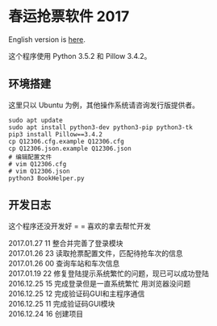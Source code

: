 # 春运抢票软件 2017

English version is [here](https://github.com/hudson6666/Q12306/wiki/README).

这个程序使用 Python 3.5.2 和 Pillow 3.4.2。

## 环境搭建

这里只以 Ubuntu 为例，其他操作系统请咨询发行版提供者。

```
sudo apt update
sudo apt install python3-dev python3-pip python3-tk
pip3 install Pillow==3.4.2
cp Q12306.cfg.example Q12306.cfg
cp Q12306.json.example Q12306.json
# 编辑配置文件
# vim Q12306.cfg
# vim Q12306.json
python3 BookHelper.py
```

## 开发日志

这个程序还没开发好 = = 喜欢的拿去帮忙开发

2017.01.27 11 整合并完善了登录模块  
2017.01.26 23 读取抢票配置文件，匹配待抢车次的信息  
2017.01.26 00 查询车站和车次信息  
2017.01.19 22 修复登陆提示系统繁忙的问题，现已可以成功登陆  
2016.12.25 15 完成登录但是一直系统繁忙 用浏览器没问题  
2016.12.25 12 完成验证码GUI和主程序通信  
2016.12.25 11 完成验证码GUI模块  
2016.12.24 16 创建项目  
